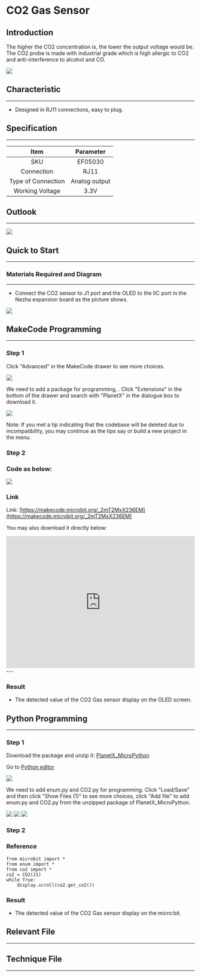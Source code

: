 # CO2 Gas Sensor

## Introduction
The higher the CO2 concentration is, the lower the output voltage would be. The CO2 probe is made with industrial grade which is high allergic to CO2 and anti-interference to alcohol and CO. 

![](./images/05030_01.png)

## Characteristic

---

- Designed in RJ11 connections, easy to plug.

## Specification

---

Item | Parameter 
:-: | :-: 
SKU|EF05030
Connection|RJ11
Type of Connection|Analog output
Working Voltage|3.3V






## Outlook
---


![](./images/05030_02.png)

## Quick to Start

---

### Materials Required and Diagram

---

- Connect the CO2 sensor to J1 port and the OLED to the IIC port in the Nezha expansion board as the picture shows.


![](./images/05030_03.png)



## MakeCode Programming

---

### Step 1

Click "Advanced" in the MakeCode drawer to see more choices.

![](./images/05001_04.png)

We need to add a package for programming, . Click "Extensions" in the bottom of the drawer and search with "PlanetX" in the dialogue box to download it. 

![](./images/05001_05.png)

Note: If you met a tip indicating that the codebase will be deleted due to incompatibility, you may continue as the tips say or build a new project in the menu. 

### Step 2

### Code as below:

![](./images/05030_06.png)


### Link
Link: [https://makecode.microbit.org/_2mT2MxX236EM](https://makecode.microbit.org/_2mT2MxX236EM)

You may also download it directly below:

<div style="position:relative;height:0;padding-bottom:70%;overflow:hidden;"><iframe style="position:absolute;top:0;left:0;width:100%;height:100%;" src="https://makecode.microbit.org/#pub:_2mT2MxX236EM" frameborder="0" sandbox="allow-popups allow-forms allow-scripts allow-same-origin"></iframe></div>  
---

### Result
- The detected value of the CO2 Gas sensor display on the OLED screen.

## Python Programming 

---

### Step 1

Download the package and unzip it: [PlanetX_MicroPython](https://github.com/lionyhw/PlanetX_MicroPython/archive/master.zip)

Go to  [Python editor](https://python.microbit.org/v/2.0)

![](./images/05001_07.png)

We need to add enum.py and CO2.py for programming. Click "Load/Save" and then click "Show Files (1)" to see more choices, click "Add file" to add enum.py and CO2.py from the unzipped package of PlanetX_MicroPython. 

![](./images/05001_08.png)
![](./images/05001_09.png)
![](./images/05030_10.png)

### Step 2

### Reference

```
from microbit import *
from enum import *
from co2 import *
co2 = CO2(J1)
while True:
    display.scroll(co2.get_co2())
```


### Result
- The detected value of the CO2 Gas sensor display on the micro:bit.
## Relevant File

---

## Technique File

---
